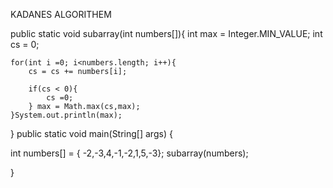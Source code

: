 KADANES ALGORITHEM 

public static void subarray(int numbers[]){
    int max = Integer.MIN_VALUE;
    int cs = 0;

    for(int i =0; i<numbers.length; i++){
        cs = cs += numbers[i];

        if(cs < 0){
            cs =0;
        } max = Math.max(cs,max);
    }System.out.println(max);



}
public static void main(String[] args) {
    
int numbers[] = { -2,-3,4,-1,-2,1,5,-3};
subarray(numbers);


}
